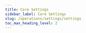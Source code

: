 ```yaml
---
title: Core Settings
sidebar_label: Core Settings
slug: /operations/settings/settings
toc_max_heading_level: 2
--- 
```


<!--Do not edit – this file is autogenerated-->
